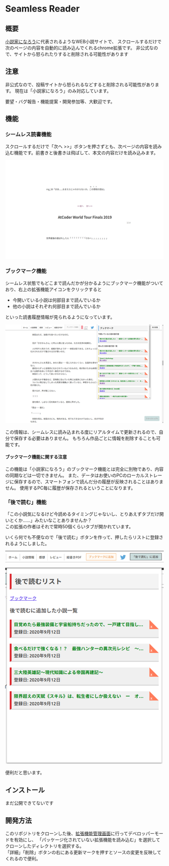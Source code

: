 # Seamless Reader

## 概要

[小説家になろう](https://syosetu.com/)に代表されるようなWEB小説サイトで、
スクロールするだけで次のページの内容を自動的に読み込んでくれるchrome拡張です。
非公式なので、サイトから怒られたりすると削除される可能性があります

## 注意

非公式なので、投稿サイトから怒られるなどすると削除される可能性があります。
現在は「小説家になろう」のみ対応しています。

要望・バグ報告・機能提案・開発参加等、大歓迎です。

## 機能

### シームレス読書機能

スクロールするだけで「次へ >>」ボタンを押さずとも、次ページの内容を読み込む機能です。前書きと後書きは飛ばして、本文の内容だけを読み込みます。

![シームレススクショ](images/NfRM7rp0heK7isq1599728902_1599728910.png)

### ブックマーク機能

シームレス状態でもどこまで読んだかが分かるようにブックマーク機能がついており、右上の拡張機能アイコンをクリックすると

- 今開いている小説は何部目まで読んでいるか
- 他の小説はそれぞれ何部目まで読んでいるか

といった読書履歴情報が見られるようになっています。

![ブックマークスクショ](images/qesQToZlvLaB0iR1599736525_1599736530.png)

この情報は、シームレスに読み込まれる度にリアルタイムで更新されるので、自分で保存する必要はありません。
もちろん作品ごとに情報を削除することも可能です。

#### ブックマーク機能に関する注意

この機能は「小説家になろう」のブックマーク機能とは完全に別物であり、内容の同期などは一切できません。
また、データはお使いのPCのローカルストレージに保存するので、スマートフォンで読んだ分の履歴が反映されることはありません。
使用するPC毎に履歴が保存されるということになります。

### 「後で読む」機能

「この小説気になるけど今読めるタイミングじゃないし、とりあえずタブだけ開いとくか......」みたいなことありませんか？  
この拡張の作者はそれで常時50個くらいタブが開かれています。  

いくら何でも不便なので「後で読む」ボタンを作って、押したらリストに登録されるようにしました。

![後で読むヘッダスクショ](images/header.png)

![後で読むリストスクショ](images/list.png)

便利だと思います。

## インストール

まだ公開できてないです

## 開発方法

このリポジトリをクローンした後、[拡張機能管理画面](chrome://extensions/)に行ってデベロッパーモードを有効にし、
「パッケージ化されていない拡張機能を読み込む」を選択してクローンしたディレクトリを選択する。  
「詳細」「削除」ボタンの右にある更新マークを押すとソースの変更を反映してくれるので便利。
